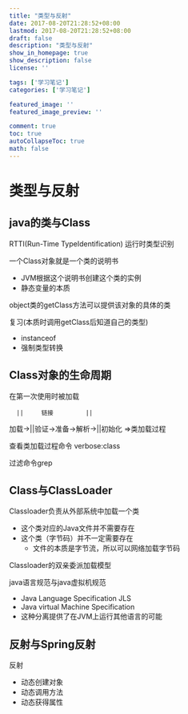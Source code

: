 ```yaml
---
title: "类型与反射"
date: 2017-08-20T21:28:52+08:00
lastmod: 2017-08-20T21:28:52+08:00
draft: false
description: "类型与反射"
show_in_homepage: true
show_description: false
license: ''

tags: ['学习笔记']
categories: ['学习笔记']

featured_image: ''
featured_image_preview: ''

comment: true
toc: true
autoCollapseToc: true
math: false
---
```


<!--more-->

# 类型与反射
## java的类与Class

RTTI(Run-Time TypeIdentification) 运行时类型识别

一个Class对象就是一个类的说明书

- JVM根据这个说明书创建这个类的实例
- 静态变量的本质

object类的getClass方法可以提供该对象的具体的类

复习(本质时调用getClass后知道自己的类型)
- instanceof
- 强制类型转换 

## Class对象的生命周期

在第一次使用时被加载

      ||     链接         ||
加载->||验证->准备->解析->||初始化     =>类加载过程

查看类加载过程命令 verbose:class

过滤命令grep

## Class与ClassLoader

Classloader负责从外部系统中加载一个类
- 这个类对应的Java文件并不需要存在
- 这个类（字节码）并不一定需要存在
    - 文件的本质是字节流，所以可以网络加载字节码

Classloader的双亲委派加载模型

java语言规范与java虚拟机规范
- Java Language Specification JLS
- Java virtual Machine Specification 
- 这种分离提供了在JVM上运行其他语言的可能

## 反射与Spring反射

反射
- 动态创建对象
- 动态调用方法
- 动态获得属性
